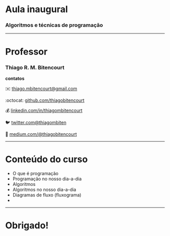 # Aula inaugural
### Algoritmos e técnicas de programação
---

# Professor
### Thiago R. M. Bitencourt

**contatos**

:envelope: [thiago.mbitencourt@gmail.com]()

:octocat: [github.com/thiagobitencourt](github.com/thiagobitencourt)


:moneybag: [linkedin.com/in/thiagombitencourt](https://www.linkedin.com/in/thiagombitencourt)

:bird: [twitter.com@thiagombiten](https://twitter.com/@thiagombiten)

:notebook: [medium.com/@thiagobitencourt](https://medium.com/@thiagobitencourt)

---

# Conteúdo do curso

- O que é programação
- Programação no nosso dia-a-dia
- Algoritmos
- Algoritmos no nosso dia-a-dia
- Diagramas de fluxo (fluxograma)
-

---
# Obrigado!

